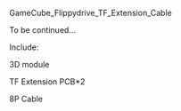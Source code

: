 GameCube_Flippydrive_TF_Extension_Cable

To be continued...

Include:

3D module

TF Extension PCB*2

8P Cable

